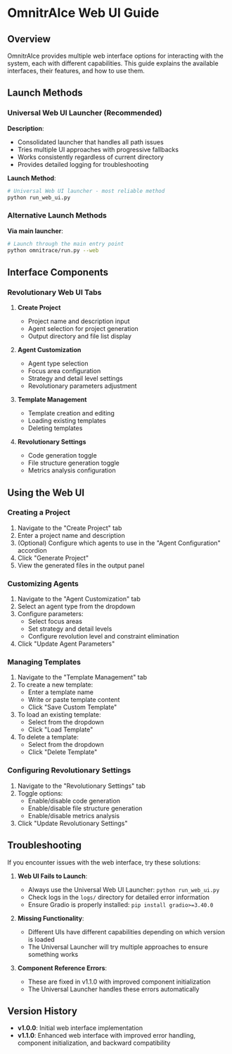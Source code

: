 # OmnitrAIce Web UI Guide

## Overview

OmnitrAIce provides multiple web interface options for interacting with the system, each with different capabilities. This guide explains the available interfaces, their features, and how to use them.

## Launch Methods

### Universal Web UI Launcher (Recommended)

**Description**:
- Consolidated launcher that handles all path issues
- Tries multiple UI approaches with progressive fallbacks
- Works consistently regardless of current directory
- Provides detailed logging for troubleshooting

**Launch Method**:
```bash
# Universal Web UI launcher - most reliable method
python run_web_ui.py
```

### Alternative Launch Methods

**Via main launcher**:
```bash
# Launch through the main entry point
python omnitrace/run.py --web
```

## Interface Components

### Revolutionary Web UI Tabs

1. **Create Project**
   - Project name and description input
   - Agent selection for project generation
   - Output directory and file list display

2. **Agent Customization**
   - Agent type selection
   - Focus area configuration
   - Strategy and detail level settings
   - Revolutionary parameters adjustment

3. **Template Management**
   - Template creation and editing
   - Loading existing templates
   - Deleting templates

4. **Revolutionary Settings**
   - Code generation toggle
   - File structure generation toggle
   - Metrics analysis configuration

## Using the Web UI

### Creating a Project

1. Navigate to the "Create Project" tab
2. Enter a project name and description
3. (Optional) Configure which agents to use in the "Agent Configuration" accordion
4. Click "Generate Project"
5. View the generated files in the output panel

### Customizing Agents

1. Navigate to the "Agent Customization" tab
2. Select an agent type from the dropdown
3. Configure parameters:
   - Select focus areas
   - Set strategy and detail levels
   - Configure revolution level and constraint elimination
4. Click "Update Agent Parameters"

### Managing Templates

1. Navigate to the "Template Management" tab
2. To create a new template:
   - Enter a template name
   - Write or paste template content
   - Click "Save Custom Template"
3. To load an existing template:
   - Select from the dropdown
   - Click "Load Template"
4. To delete a template:
   - Select from the dropdown
   - Click "Delete Template"

### Configuring Revolutionary Settings

1. Navigate to the "Revolutionary Settings" tab
2. Toggle options:
   - Enable/disable code generation
   - Enable/disable file structure generation
   - Enable/disable metrics analysis
3. Click "Update Revolutionary Settings"

## Troubleshooting

If you encounter issues with the web interface, try these solutions:

1. **Web UI Fails to Launch**:
   - Always use the Universal Web UI Launcher: `python run_web_ui.py`
   - Check logs in the `logs/` directory for detailed error information
   - Ensure Gradio is properly installed: `pip install gradio>=3.40.0`

2. **Missing Functionality**:
   - Different UIs have different capabilities depending on which version is loaded
   - The Universal Launcher will try multiple approaches to ensure something works

3. **Component Reference Errors**:
   - These are fixed in v1.1.0 with improved component initialization
   - The Universal Launcher handles these errors automatically

## Version History

- **v1.0.0**: Initial web interface implementation
- **v1.1.0**: Enhanced web interface with improved error handling, component initialization, and backward compatibility
